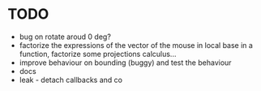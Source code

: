 TODO
====

  * bug on rotate aroud 0 deg?
  * factorize the expressions of the vector of the mouse in local base in
    a function, factorize some projections calculus...
  * improve behaviour on bounding (buggy) and test the behaviour
  * docs
  * leak - detach callbacks and co
